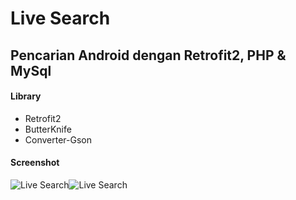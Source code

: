 # Live Search
Pencarian Android dengan Retrofit2, PHP &amp; MySql
---
#### **Library**

* Retrofit2
* ButterKnife
* Converter-Gson

#### **Screenshot**

![Live Search](https://lara-lumni.000webhostapp.com/img/step1.png)![Live Search](https://lara-lumni.000webhostapp.com/img/step2.png)
